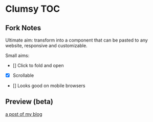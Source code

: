 # Clumsy TOC

## Fork Notes

Ultimate aim: transform into a component that can be pasted to any website, responsive and customizable. 

Small aims:

- [] Click to fold and open 
- [X] Scrollable 
- [] Looks good on mobile browsers 

## Preview (beta)

[a post of my blog](https://loikein.github.io/2019/01/05/notes-stat1/)
